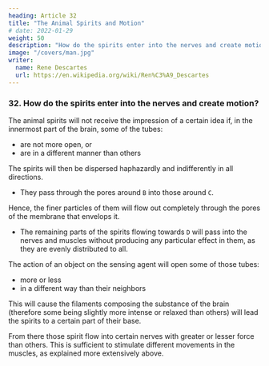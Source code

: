 ```yaml
---
heading: Article 32
title: "The Animal Spirits and Motion"
# date: 2022-01-29
weight: 50
description: "How do the spirits enter into the nerves and create motion?"
image: "/covers/man.jpg"
writer:
  name: Rene Descartes
  url: https://en.wikipedia.org/wiki/Ren%C3%A9_Descartes
---
```



### 32. How do the spirits enter into the nerves and create motion?

 <!-- consider the motions dependent on them.  -->

The animal spirits will not receive the impression of a certain idea if, in the innermost part of the brain, some of the tubes:
- are not more open, or
- are in a different manner than others 

The spirits will then be dispersed haphazardly and indifferently in all directions.
- They pass through the pores around `B` into those around `C`. 

Hence, the finer particles of them will flow out completely through the pores of the membrane that envelops it. 
- The remaining parts of the spirits flowing towards `D` will pass into the nerves and muscles without producing any particular effect in them, as they are evenly distributed to all. 


The action of an object on the sensing agent will open some of those tubes:
- more  or less
- in a different way than their neighbors

This will cause the filaments composing the substance of the brain (therefore some being slightly more intense or relaxed than others) will lead the spirits to a certain part of their base.

From there those spirit flow into certain nerves with greater or lesser force than others. This is sufficient to stimulate different movements in the muscles, as explained more extensively above.

